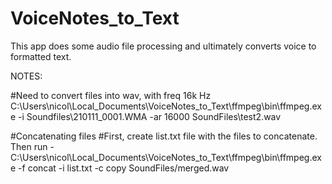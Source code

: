 # VoiceNotes_to_Text
This app does some audio file processing and ultimately converts voice to formatted text.

NOTES:

#Need to convert files into wav, with freq 16k Hz
C:\Users\nicol\Local_Documents\VoiceNotes_to_Text\ffmpeg\bin\ffmpeg.exe -i Soundfiles\210111_0001.WMA -ar 16000 SoundFiles\test2.wav

#Concatenating files
#First, create list.txt file with the files to concatenate. Then run -
C:\Users\nicol\Local_Documents\VoiceNotes_to_Text\ffmpeg\bin\ffmpeg.exe -f concat -i list.txt -c copy SoundFiles/merged.wav